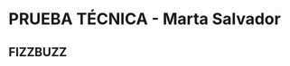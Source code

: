 # PRUEBA TÉCNICA - Marta Salvador

## FIZZBUZZ

<!--
function fizzBuzz(n) {
for (i = 1; i<=n; i++) {
if (i % 3 == 0 && i % 5 == 0) {
console.log('FizzBuzz')
}
else if (i % 3 == 0){
console.log('Fizz')
}
else if (i % 5 == 0){
console.log('Buzz')
}
else{
console.log(i)
}
}
}

console.log(fizzBuzz(100))
 -->
